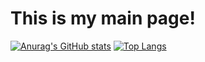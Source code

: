 # This is my main page!
[![Anurag's GitHub stats](https://github-readme-stats.vercel.app/api?username=simplelifetime&show_icons=true)](https://github.com/anuraghazra/github-readme-stats)
[![Top Langs](https://github-readme-stats.vercel.app/api/top-langs/?username=simplelifetime&layout=compact&exclude_repo=TelecomManageSystem)](https://github.com/anuraghazra/github-readme-stats)
